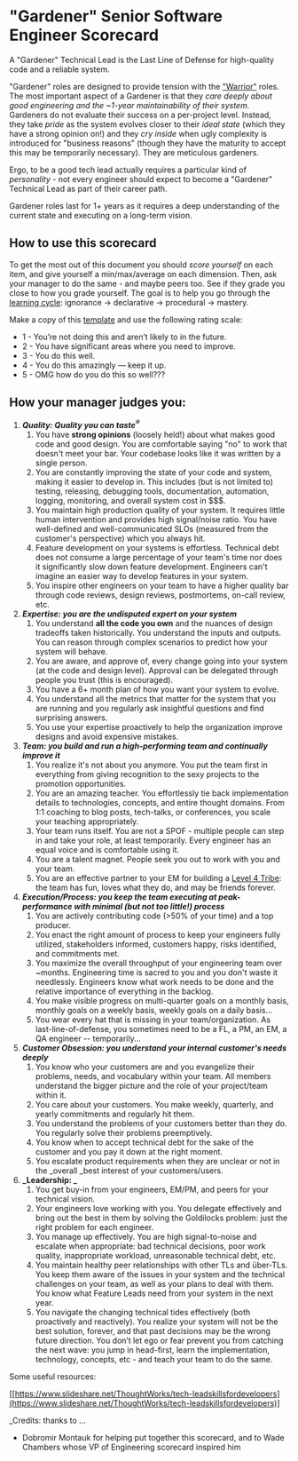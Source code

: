 <!----- Conversion time: 0.804 seconds.


Using this Markdown file:

1. Cut and paste this output into your source file.
2. See the notes and action items below regarding this conversion run.
3. Check the rendered output (headings, lists, code blocks, tables) for proper
   formatting and use a linkchecker before you publish this page.

Conversion notes:

* Docs to Markdown version 1.0β17
* Fri Jul 05 2019 11:53:26 GMT-0700 (PDT)
* Source doc: https://docs.google.com/open?id=17MAjqK2ybnzp4gUSZaVJhez0aH6o-B-tjFXtwlnJ_aU
----->


<h1>"Gardener" Senior Software Engineer Scorecard</h1>


A "Gardener" Technical Lead is the Last Line of Defense for high-quality code and a reliable system. 

"Gardener" roles are designed to provide tension with the ["Warrior"](https://github.com/dobromirmontauk/engineering-scorecards/blob/master/warrior_scorecard.md) roles. The most important aspect of a Gardener is that they _care deeply about good engineering and the ~1-year maintainability of their system._ Gardeners do not evaluate their success on a per-project level. Instead, they take _pride_ as the system evolves closer to their _ideal state_ (which they have a strong opinion on!) and they _cry inside_ when ugly complexity is introduced for "business reasons" (though they have the maturity to accept this may be temporarily necessary). They are meticulous gardeners.

Ergo, to be a good tech lead actually requires a particular kind of _personality_ - not every engineer should expect to become a "Gardener" Technical Lead as part of their career path.

Gardener roles last for 1+ years as it requires a deep understanding of the current state and executing on a long-term vision.

<h2>How to use this scorecard</h2>


To get the most out of this document you should _score yourself_ on each item, and give yourself a min/max/average on each dimension. Then, ask your manager to do the same - and maybe peers too. See if they grade you close to how you grade yourself. The goal is to help you go through the [learning cycle]([http://www.cala.fsu.edu/modules/assessing_knowledge](https://web.archive.org/web/20180817212310/http://www.cala.fsu.edu/modules/assessing_knowledge)): ignorance → declarative → procedural → mastery. 

Make a copy of this [template](https://docs.google.com/spreadsheets/d/1PX61irzc6eCxgl2tzEzE6aKF92l7EoHcVac7Nb1Beko/edit#gid=0) and use the following rating scale:



*   1 - You’re not doing this and aren’t likely to in the future.
*   2 - You have significant areas where you need to improve.
*   3 - You do this well.
*   4 - You do this amazingly — keep it up.
*   5 - OMG how do you do this so well???

<h2>How your manager judges you:</h2>




1. **_Quality: Quality you can taste<sup>®</sup>_**
    1. You have **strong opinions** (loosely held!) about what makes good code and good design. You are comfortable saying "no" to work that doesn't meet your bar. Your codebase looks like it was written by a single person.
    2. You are constantly improving the state of your code and system, making it easier to develop in. This includes (but is not limited to) testing, releasing, debugging tools, documentation, automation, logging, monitoring, and overall system cost in $$$.
    3. You maintain high production quality of your system. It requires little human intervention and provides high signal/noise ratio. You have well-defined and well-communicated SLOs (measured from the customer's perspective) which you always hit.
    4. Feature development on your systems is effortless. Technical debt does not consume a large percentage of your team's time nor does it significantly slow down feature development. Engineers can't imagine an easier way to develop features in your system.
    5. You inspire other engineers on your team to have a higher quality bar through code reviews, design reviews, postmortems, on-call review, etc.
2. **_Expertise: you are the undisputed expert on your system_**
    1. You understand **all the code you own** and the nuances of design tradeoffs taken historically. You understand the inputs and outputs. You can reason through complex scenarios to predict how your system will behave.
    2. You are aware, and approve of, every change going into your system (at the code and design level). Approval can be delegated through people you trust (this is encouraged).
    3. You have a 6+ month plan of how you want your system to evolve.
    4. You understand all the metrics that matter for the system that you are running and you regularly ask insightful questions and find surprising answers.
    5. You use your expertise proactively to help the organization improve designs and avoid expensive mistakes.
3. **_Team: you build and run a high-performing team and continually improve it_**
    1. You realize it's not about you anymore. You put the team first in everything from giving recognition to the sexy projects to the promotion opportunities.
    2. You are an amazing teacher. You effortlessly tie back implementation details to technologies, concepts, and entire thought domains. From 1:1 coaching to blog posts, tech-talks, or conferences, you scale your teaching appropriately. 
    3. Your team runs itself. You are not a SPOF - multiple people can step in and take your role, at least temporarily. Every engineer has an equal voice and is comfortable using it. 
    4. You are a talent magnet. People seek you out to work with you and your team. 
    5. You are an effective partner to your EM for building a [Level 4 Tribe](https://en.wikipedia.org/wiki/Tribal_Leadership): the team has fun, loves what they do, and may be friends forever. 
4. **_Execution/Process: you keep the team executing at peak-performance with minimal (but not too little!) process_**
    1. You are actively contributing code (>50% of your time) and a top producer.
    2. You enact the right amount of process to keep your engineers fully utilized, stakeholders informed, customers happy, risks identified, and commitments met. 
    3. You maximize the overall throughput of your engineering team over ~months. Engineering time is sacred to you and you don't waste it needlessly. Engineers know what work needs to be done and the relative importance of everything in the backlog.
    4. You make visible progress on multi-quarter goals on a monthly basis, monthly goals on a weekly basis, weekly goals on a daily basis... 
    5. You wear every hat that is missing in your team/organization. As last-line-of-defense, you sometimes need to be a FL, a PM, an EM, a QA engineer -- temporarily...
5. **_Customer Obsession: you understand your internal customer's needs deeply_**
    1. You know who your customers are and you evangelize their problems, needs, and vocabulary within your team. All members understand the bigger picture and the role of your project/team within it.
    2. You care about your customers. You make weekly, quarterly, and yearly commitments and regularly hit them. 
    3. You understand the problems of your customers better than they do. You regularly solve their problems preemptively.
    4. You know when to accept technical debt for the sake of the customer and you pay it down at the right moment.
    5. You escalate product requirements when they are unclear or not in the _overall _best interest of your customers/users.
6. **_Leadership: _**
    1. You get buy-in from your engineers, EM/PM, and peers for your technical vision.
    2. Your engineers love working with you. You delegate effectively and bring out the best in them by solving the Goldilocks problem: just the right problem for each engineer.
    3. You manage up effectively. You are high signal-to-noise and escalate when appropriate: bad technical decisions, poor work quality, inappropriate workload, unreasonable technical debt, etc.
    4. You maintain healthy peer relationships with other TLs and über-TLs. You keep them aware of the issues in your system and the technical challenges on your team, as well as your plans to deal with them. You know what Feature Leads need from your system in the next year.
    5. You navigate the changing technical tides effectively (both proactively and reactively). You realize your system will not be the best solution, forever, and that past decisions may be the wrong future direction. You don’t let ego or fear prevent you from catching the next wave: you jump in head-first, learn the implementation, technology, concepts, etc - and teach your team to do the same.

Some useful resources:

[[https://www.slideshare.net/ThoughtWorks/tech-leadskillsfordevelopers](https://www.slideshare.net/ThoughtWorks/tech-leadskillsfordevelopers)]

_Credits: thanks to …  
* Dobromir Montauk for helping put together this scorecard, and to Wade Chambers whose VP of Engineering scorecard inspired him


<!-- Docs to Markdown version 1.0β17 -->
